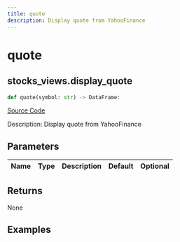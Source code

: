 ```yaml
---
title: quote
description: Display quote from YahooFinance
---
```

# quote

## stocks_views.display_quote

```python
def quote(symbol: str) -> DataFrame:
```
[Source Code](https://github.com/OpenBB-finance/OpenBBTerminal/tree/main/openbb_terminal/stocks/stocks_views.py#L6)

Description: Display quote from YahooFinance

## Parameters

| Name | Type | Description | Default | Optional |
| ---- | ---- | ----------- | ------- | -------- |

## Returns

None

## Examples

